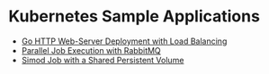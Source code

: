 # Kubernetes Sample Applications

* [Go HTTP Web-Server Deployment with Load Balancing](http-loadbalancing/)
* [Parallel Job Execution with RabbitMQ](parallel-jobs-rabbitmq/)
* [Simod Job with a Shared Persistent Volume](simod-job-shared-volume/)